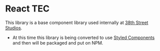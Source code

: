 # React TEC

This library is a base component library used internally at [38th Street Studios](https://www.38thstreetstudios.com/).

-   At this time this library is being converted to use [Styled Components](https://www.styled-components.com/) and then will be packaged and put on NPM.
